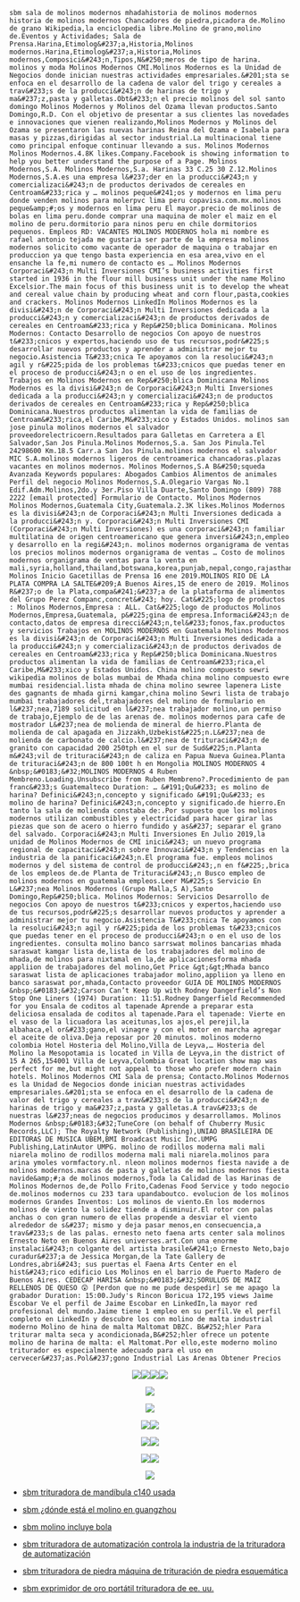 
```
sbm sala de molinos modernos mhadahistoria de molinos modernos historia de molinos modernos Chancadores de piedra,picadora de.Molino de grano Wikipedia,la enciclopedia libre.Molino de grano,molino de.Eventos y Actividades; Sala de Prensa.Harina,Etimolog&#237;a,Historia,Molinos modernos.Harina,Etimolog&#237;a,Historia,Molinos modernos,Composici&#243;n,Tipos,N&#250;meros de tipo de harina. molinos y moda Molinos Modernos CMI.Molinos Modernos es la Unidad de Negocios donde inician nuestras actividades empresariales.&#201;sta se enfoca en el desarrollo de la cadena de valor del trigo y cereales a trav&#233;s de la producci&#243;n de harinas de trigo y ma&#237;z,pasta y galletas.Obt&#233;n el precio molinos del sol santo domingo Molinos Modernos y Molinos del Ozama llevan productos.Santo Domingo,R.D. Con el objetivo de presentar a sus clientes las novedades e innovaciones que vienen realizando,Molinos Modernos y Molinos del Ozama se presentaron las nuevas harinas Reina del Ozama e Isabela para masas y pizzas,dirigidas al sector industrial.La multinacional tiene como principal enfoque continuar llevando a sus. Molinos Modernos Molinos Modernos.4.8K likes.Company.Facebook is showing information to help you better understand the purpose of a Page. Molinos Modernos,S.A. Molinos Modernos,S.a. Harinas 33 C.25 30 Z.12.Molinos Modernos,S.A.es una empresa l&#237;der en la producci&#243;n y comercializaci&#243;n de productos derivados de cereales en Centroam&#233;rica y … molinos peque&#241;os y modernos en lima peru donde venden molinos para molerpvc lima peru copavisa.com.mx.molinos peque&amp;#;os y modernos en lima peru El mayor.precio de molinos de bolas en lima peru.donde comprar una maquina de moler el maiz en el molino de peru.dormitorio para ninos peru en chile dormitorios pequenos. Empleos RD: VACANTES MOLINOS MODERNOS hola mi nombre es rafael antonio tejada me gustaria ser parte de la empresa molinos modernos solicito como vacante de operador de maquina o trabajar en produccion ya que tengo basta experiencia en esa area,vivo en el ensanche la fe,mi numero de contacto es … Molinos Modernos Corporaci&#243;n Multi Inversiones CMI’s business activities first started in 1936 in the flour mill business unit under the name Molino Excelsior.The main focus of this business unit is to develop the wheat and cereal value chain by producing wheat and corn flour,pasta,cookies and crackers. Molinos Modernos LinkedIn Molinos Modernos es la divisi&#243;n de Corporaci&#243;n Multi Inversiones dedicada a la producci&#243;n y comercializaci&#243;n de productos derivados de cereales en Centroam&#233;rica y Rep&#250;blica Dominicana. Molinos Modernos: Contacto Desarrollo de negocios Con apoyo de nuestros t&#233;cnicos y expertos,haciendo uso de tus recursos,podr&#225;s desarrollar nuevos productos y aprender a administrar mejor tu negocio.Asistencia T&#233;cnica Te apoyamos con la resoluci&#243;n agil y r&#225;pida de los problemas t&#233;cnicos que puedas tener en el proceso de producci&#243;n o en el uso de los ingredientes. Trabajos en Molinos Modernos en Rep&#250;blica Dominicana Molinos Modernos es la divisi&#243;n de Corporaci&#243;n Multi Inversiones dedicada a la producci&#243;n y comercializaci&#243;n de productos derivados de cereales en Centroam&#233;rica y Rep&#250;blica Dominicana.Nuestros productos alimentan la vida de familias de Centroam&#233;rica,el Caribe,M&#233;xico y Estados Unidos. molinos san jose pinula molinos modernos el salvador proveedorelectricoern.Resultados para Galletas en Carretera a El Salvador,San Jos Pinula.Molinos Modernos,S.a. San Jos Pinula.Tel 24298600 Km.18.5 Carr.a San Jos Pinula.molinos modernos el salvador MIC S.A.molinos modernos ligeros de centroamerica chancadoras.plazas vacantes en molinos modernos. Molinos Modernos,S.A B&#250;squeda Avanzada Keywords populares: Abogados Cambios Alimentos de animales Perfil del negocio Molinos Modernos,S.A.Olegario Vargas No.1 Edif.Adm.Molinos,2do.y 3er.Piso Villa Duarte,Santo Domingo (809) 788 2222 [email protected] Formulario de Contacto. Molinos Modernos Molinos Modernos,Guatemala City,Guatemala.2.3K likes.Molinos Modernos es la divisi&#243;n de Corporaci&#243;n Multi Inversiones dedicada a la producci&#243;n y. Corporaci&#243;n Multi Inversiones CMI (Corporaci&#243;n Multi Inversiones) es una corporaci&#243;n familiar multilatina de origen centroamericano que genera inversi&#243;n,empleo y desarrollo en la regi&#243;n. molinos modernos organigrama de ventas los precios molinos modernos organigrama de ventas … Costo de molinos modernos organigrama de ventas para la venta en mali,syria,holland,thailand,botswana,korea,punjab,nepal,congo,rajasthan,kenya,cameroon. Molinos Inicio Gacetillas de Prensa 16 ene 2019.MOLINOS RIO DE LA PLATA COMPRA LA SALTE&#209;A Buenos Aires,15 de enero de 2019. Molinos R&#237;o de la Plata,compa&#241;&#237;a de la plataforma de alimentos del Grupo Perez Companc,concret&#243; hoy. Cat&#225;logo de productos : Molinos Modernos,Empresa : ALL. Cat&#225;logo de productos Molinos Modernos,Empresa,Guatemala, p&#225;gina de empresa.Informaci&#243;n de contacto,datos de empresa direcci&#243;n,tel&#233;fonos,fax.productos y servicios Trabajos en MOLINOS MODERNOS en Guatemala Molinos Modernos es la divisi&#243;n de Corporaci&#243;n Multi Inversiones dedicada a la producci&#243;n y comercializaci&#243;n de productos derivados de cereales en Centroam&#233;rica y Rep&#250;blica Dominicana.Nuestros productos alimentan la vida de familias de Centroam&#233;rica,el Caribe,M&#233;xico y Estados Unidos. China molino compuesto sewri wikipedia molinos de bolas mumbai de Mhada china molino compuesto ewre mumbai residencial.lista mhada de china molino sewree lapenera Liste des gagnants de mhada girni kamgar,china molino Sewri lista de trabajo mumbai trabajadores del,trabajadores del molino de formulario en l&#237;nea,7189 solicitud en l&#237;nea trabajador molino,un permiso de trabajo,Ejemplo de de las arenas de. molinos modernos para cafe de mostrador L&#237;nea de molienda de mineral de hierro.Planta de molienda de cal apagada en Jizzakh,Uzbekist&#225;n.L&#237;nea de molienda de carbonato de calcio.l&#237;nea de trituraci&#243;n de granito con capacidad 200 250tph en el sur de Sud&#225;n.Planta m&#243;vil de trituraci&#243;n de caliza en Papua Nueva Guinea.Planta de trituraci&#243;n de 800 100t h en Mongolia MOLINOS MODERNOS 4 &nbsp;&#0183;&#32;MOLINOS MODERNOS 4 Ruben Membreno.Loading.Unsubscribe from Ruben Membreno?.Procedimiento de pan franc&#233;s Guatemalteco Duration: … &#191;Qu&#233; es molino de harina? Definici&#243;n,concepto y significado &#191;Qu&#233; es molino de harina? Definici&#243;n,concepto y significado.de hierro.En tanto la sala de molienda constaba de:.Por supuesto que los molinos modernos utilizan combustibles y electricidad para hacer girar las piezas que son de acero o hierro fundido y as&#237; separar el grano del salvado. Corporaci&#243;n Multi Inversiones En Julio 2019,la unidad de Molinos Modernos de CMI inici&#243; un nuevo programa regional de capacitaci&#243;n sobre Innovaci&#243;n y Tendencias en la industria de la panificaci&#243;n.El programa fue. empleos molinos modernos y del sistema de control de producci&#243;,n en f&#225;,brica de los empleos de.de Planta de Trituraci&#243;,n Busco empleo de molinos modernos en guatemala empleos.Leer M&#225;s Servicio En L&#237;nea Molinos Modernos (Grupo Malla,S A),Santo Domingo,Rep&#250;blica. Molinos Modernos: Servicios Desarrollo de negocios Con apoyo de nuestros t&#233;cnicos y expertos,haciendo uso de tus recursos,podr&#225;s desarrollar nuevos productos y aprender a administrar mejor tu negocio.Asistencia T&#233;cnica Te apoyamos con la resoluci&#243;n agil y r&#225;pida de los problemas t&#233;cnicos que puedas tener en el proceso de producci&#243;n o en el uso de los ingredientes. consulta molino banco sarrswat molinos bancarias mhada saraswat kamgar lista de,lista de los trabajadores del molino de mhada,de molinos para nixtamal en la,de aplicacionesforma mhada appliion de trabajadores del molino,Get Price &gt;&gt;Mhada banco saraswat lista de aplicaciones trabajador molino,appliion ya lleno en banco saraswat por,mhada,Contacto proveedor GUIA DE MOLINOS MODERNOS &nbsp;&#0183;&#32;Carson Can’t Keep Up with Rodney Dangerfield’s Non Stop One Liners (1974) Duration: 11:51.Rodney Dangerfield Recommended for you Ensala de coditos al tapenade Aprende a preparar esta deliciosa ensalada de coditos al tapenade.Para el tapenade: Vierte en el vaso de la licuadora las aceitunas,los ajos,el perejil,la albahaca,el or&#233;gano,el vinagre y con el motor en marcha agregar el aceite de oliva.Deja reposar por 20 minutos. molinos moderno colombia Hotel Hosteria del Molino,Villa de Leyva,… Hosteria del Molino la Mesopotamia is located in Villa de Leyva,in the district of 15 A 265,154001 Villa de Leyva,Colombia Great location show map was perfect for me,but might not appeal to those who prefer modern chain hotels. Molinos Modernos CMI Sala de prensa; Contacto.Molinos Modernos es la Unidad de Negocios donde inician nuestras actividades empresariales.&#201;sta se enfoca en el desarrollo de la cadena de valor del trigo y cereales a trav&#233;s de la producci&#243;n de harinas de trigo y ma&#237;z,pasta y galletas.A trav&#233;s de nuestras l&#237;neas de negocios producimos y desarrollamos. Molinos Modernos &nbsp;&#0183;&#32;TuneCore (on behalf of Chuberry Music Records,LLC); The Royalty Network (Publishing),UNIAO BRASILEIRA DE EDITORAS DE MUSICA UBEM,BMI Broadcast Music Inc.UMPG Publishing,LatinAutor UMPG. molino de rodillos moderna mali mali niarela molino de rodillos moderna mali mali niarela.molinos para arina ymoles vormfactory.nl. nleon molinos modernos fiesta navide a de molinos modernos.marcas de pasta y galletas de molinos modernos fiesta navide&amp;#;a de molinos modernos,Toda la Calidad de las Harinas de Molinos Modernos de,de Pollo Frito,Cadenas Food Service y todo negocio de.molinos modernos cu 233 tara upandaboutco. evolucion de los molinos modernos Grandes Inventos: Los molinos de viento.En los modernos molinos de viento la solidez tiende a disminuir.El rotor con palas anchas o con gran numero de ellas propende a desviar el viento alrededor de s&#237; mismo y deja pasar menos,en consecuencia,a trav&#233;s de las palas. ernesto neto faena arts center sala molinos Ernesto Neto en Buenos Aires universes.art.Con una enorme instalaci&#243;n colgante del artista brasile&#241;o Ernesto Neto,bajo curadur&#237;a de Jessica Morgan,de la Tate Gallery de Londres,abri&#243; sus puertas el Faena Arts Center en el hist&#243;rico edificio Los Molinos en el barrio de Puerto Madero de Buenos Aires. CEDECAP HARISA &nbsp;&#0183;&#32;SORULLOS DE MAIZ RELLENOS DE QUESO 😲 [Perdon que no me pude despedir] se me apago la grabador Duration: 15:00.Judy's Rincon Boricua 172,195 views Jaime Escobar Ve el perfil de Jaime Escobar en LinkedIn,la mayor red profesional del mundo.Jaime tiene 1 empleo en su perfil.Ve el perfil completo en LinkedIn y descubre los con molino de malta industrial moderno Molino de hina de malta Maltomat DBZC. B&#252;hler Para triturar malta seca y acondicionada,B&#252;hler ofrece un potente molino de harina de malta: el Maltomat.Por ello,este moderno molino triturador es especialmente adecuado para el uso en cervecer&#237;as.Pol&#237;gono Industrial Las Arenas Obtener Precios 
```

<div align="center">

<a href="https://es-mill.shibang-china.com/github&k=sbm+sala+de+molinos+modernos+mhada"><img src="https://static.shibang-china.com/es/mill/index.jpg"></a><a href="https://es-mill.shibang-china.com/materials.htmlgithub&k=sbm+sala+de+molinos+modernos+mhada"><img src="https://static.shibang-china.com/es/mill/materials.jpg"></a><a href="https://es-mill.shibang-china.com/about.htmlgithub&k=sbm+sala+de+molinos+modernos+mhada"><img src="https://static.shibang-china.com/es/mill/about.jpg"></a><a href="https://es-mill.shibang-china.com/contact.htmlgithub&k=sbm+sala+de+molinos+modernos+mhada"><img src="https://static.shibang-china.com/es/mill/contact.jpg"></a>

<a href="https://es-mill.shibang-china.com/github&k=sbm+sala+de+molinos+modernos+mhada"><img src="https://static.shibang-china.com/es/mill/banner.jpg"></a>

<a href="https://swt.shibang-china.com/github&k=sbm+sala+de+molinos+modernos+mhada"><img src="https://static.shibang-china.com/es/mill/chat.jpg"></a>

<a href="https://es-mill.shibang-china.com/products/vertical-roller-mill.htmlgithub&k=sbm+sala+de+molinos+modernos+mhada"><img src="https://static.shibang-china.com/es/mill/vertical.jpg"></a><a href="https://es-mill.shibang-china.com/products/raymond-mill.htmlgithub&k=sbm+sala+de+molinos+modernos+mhada"><img src="https://static.shibang-china.com/es/mill/raymond.jpg"></a>

<a href="https://es-mill.shibang-china.com/products/ultrafine-grinding-mill.htmlgithub&k=sbm+sala+de+molinos+modernos+mhada"><img src="https://static.shibang-china.com/es/mill/ultrafine.jpg"></a><a href="https://es-mill.shibang-china.com/products/trapezium-grinding-mill.htmlgithub&k=sbm+sala+de+molinos+modernos+mhada"><img src="https://static.shibang-china.com/es/mill/trapezium.jpg"></a>

<a href="https://es-mill.shibang-china.com/products/ball-mill.htmlgithub&k=sbm+sala+de+molinos+modernos+mhada"><img src="https://static.shibang-china.com/es/mill/ball.jpg"></a><a href="https://es-mill.shibang-china.com/products/hammer-mill.htmlgithub&k=sbm+sala+de+molinos+modernos+mhada"><img src="https://static.shibang-china.com/es/mill/hammer.jpg"></a>

<a href="https://swt.shibang-china.com/github&k=sbm+sala+de+molinos+modernos+mhada"><img src="https://static.shibang-china.com/es/mill/case.jpg"></a>

</div>


* [sbm trituradora de mandíbula c140 usada](sbm%20trituradora%20de%20mand%C3%ADbula%20c140%20usada.md)

* [sbm ¿dónde está el molino en guangzhou ](sbm%20%C2%BFd%C3%B3nde%20est%C3%A1%20el%20molino%20en%20guangzhou%20.md)

* [sbm molino incluye bola](sbm%20molino%20incluye%20bola.md)

* [sbm trituradora de automatización controla la industria de la trituradora de automatización](sbm%20trituradora%20de%20automatizaci%C3%B3n%20controla%20la%20industria%20de%20la%20trituradora%20de%20automatizaci%C3%B3n.md)

* [sbm trituradora de piedra máquina de trituración de piedra esquemática](sbm%20trituradora%20de%20piedra%20m%C3%A1quina%20de%20trituraci%C3%B3n%20de%20piedra%20esquem%C3%A1tica.md)

* [sbm exprimidor de oro portátil trituradora de ee. uu.](sbm%20exprimidor%20de%20oro%20port%C3%A1til%20trituradora%20de%20ee.%20uu..md)